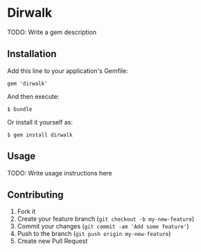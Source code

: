 # Dirwalk

TODO: Write a gem description

## Installation

Add this line to your application's Gemfile:

    gem 'dirwalk'

And then execute:

    $ bundle

Or install it yourself as:

    $ gem install dirwalk

## Usage

TODO: Write usage instructions here

## Contributing

1. Fork it
2. Create your feature branch (`git checkout -b my-new-feature`)
3. Commit your changes (`git commit -am 'Add some feature'`)
4. Push to the branch (`git push origin my-new-feature`)
5. Create new Pull Request
